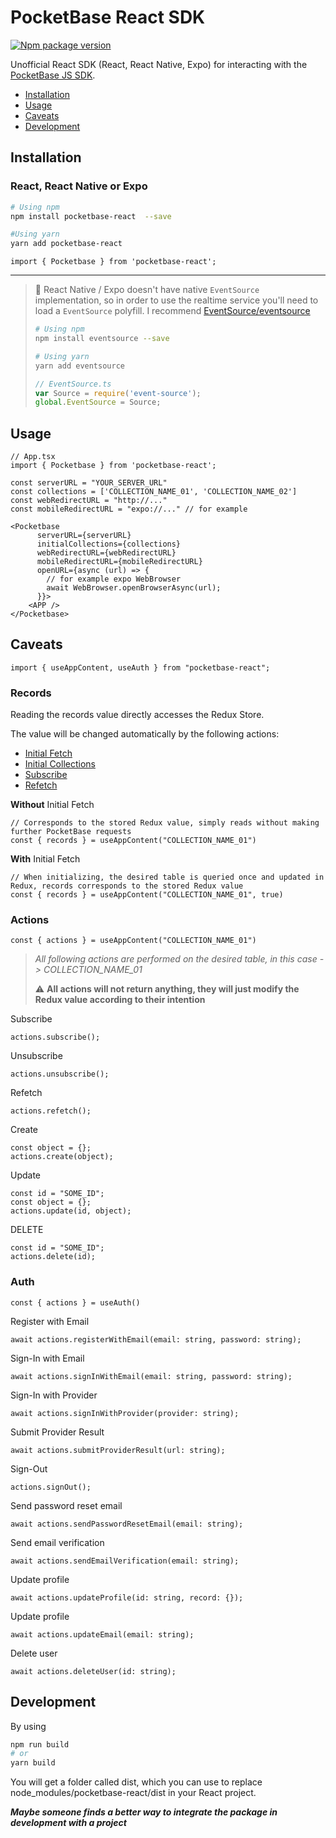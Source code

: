 PocketBase React SDK
======================================================================
[![Npm package version](https://badgen.net/npm/v/pocketbase-react)](https://npmjs.com/package/pocketbase-react)

Unofficial React SDK (React, React Native, Expo) for interacting with the [PocketBase JS SDK](https://github.com/pocketbase/js-sdk).


- [Installation](#installation)
- [Usage](#usage)
- [Caveats](#caveats)
- [Development](#development)


## Installation

### React, React Native or Expo


```sh
# Using npm
npm install pocketbase-react  --save

#Using yarn
yarn add pocketbase-react
```
```tsx
import { Pocketbase } from 'pocketbase-react';
```

---
> 🔧 React Native / Expo doesn't have native `EventSource` implementation, so in order to use the realtime service you'll need to load a `EventSource` polyfill.
> I recommend [EventSource/eventsource](https://github.com/EventSource/eventsource)
> ```sh
> # Using npm
> npm install eventsource --save
>
> # Using yarn
> yarn add eventsource
> ```
> ```js 
> // EventSource.ts
> var Source = require('event-source');
> global.EventSource = Source;
> ```

## Usage

```tsx
// App.tsx
import { Pocketbase } from 'pocketbase-react';

const serverURL = "YOUR_SERVER_URL"
const collections = ['COLLECTION_NAME_01', 'COLLECTION_NAME_02']
const webRedirectURL = "http://..."
const mobileRedirectURL = "expo://..." // for example

<Pocketbase
      serverURL={serverURL}
      initialCollections={collections}
      webRedirectURL={webRedirectURL}
      mobileRedirectURL={mobileRedirectURL}
      openURL={async (url) => {
        // for example expo WebBrowser
        await WebBrowser.openBrowserAsync(url);
      }}>
    <APP />
</Pocketbase>
```

## Caveats
```tsx
import { useAppContent, useAuth } from "pocketbase-react";
```
### Records
Reading the records value directly accesses the Redux Store.

The value will be changed automatically by the following actions:
- [Initial Fetch](#initialfetch)
- [Initial Collections](#usage)
- [Subscribe](#subscribe)
- [Refetch](#refetch)

**Without** Initial Fetch
```tsx
// Corresponds to the stored Redux value, simply reads without making further PocketBase requests
const { records } = useAppContent("COLLECTION_NAME_01")
```
**With** Initial Fetch <a name="initialfetch"></a>
```tsx
// When initializing, the desired table is queried once and updated in Redux, records corresponds to the stored Redux value
const { records } = useAppContent("COLLECTION_NAME_01", true)
```

### Actions
```tsx
const { actions } = useAppContent("COLLECTION_NAME_01")
```

> *All following actions are performed on the desired table, in this case -> COLLECTION_NAME_01*
>
> ⚠️ **All actions will not return anything, they will just modify the Redux value according to their intention**

Subscribe <a name="subscribe"></a>
```tsx
actions.subscribe();
```
Unsubscribe
```tsx
actions.unsubscribe();
```
Refetch <a name="refetch"></a>
```tsx
actions.refetch();
```
Create
```tsx
const object = {};
actions.create(object);
```
Update
```tsx
const id = "SOME_ID";
const object = {};
actions.update(id, object);
```
DELETE
```tsx
const id = "SOME_ID";
actions.delete(id);
```

### Auth
```tsx
const { actions } = useAuth()
```

Register with Email <a name="subscribe"></a>
```tsx
await actions.registerWithEmail(email: string, password: string);
```
Sign-In with Email
```tsx
await actions.signInWithEmail(email: string, password: string);
```
Sign-In with Provider
```tsx
await actions.signInWithProvider(provider: string);
```
Submit Provider Result 
```tsx
await actions.submitProviderResult(url: string);
```
Sign-Out
```tsx
actions.signOut();
```
Send password reset email
```tsx
await actions.sendPasswordResetEmail(email: string);
```
Send email verification
```tsx
await actions.sendEmailVerification(email: string);
```
Update profile
```tsx
await actions.updateProfile(id: string, record: {});
```
Update profile
```tsx
await actions.updateEmail(email: string);
```
Delete user
```tsx
await actions.deleteUser(id: string);
```


## Development

By using
```sh
npm run build
# or
yarn build
```
You will get a folder called dist, which you can use to replace node_modules/pocketbase-react/dist in your React project.

***Maybe someone finds a better way to integrate the package in development with a project***
